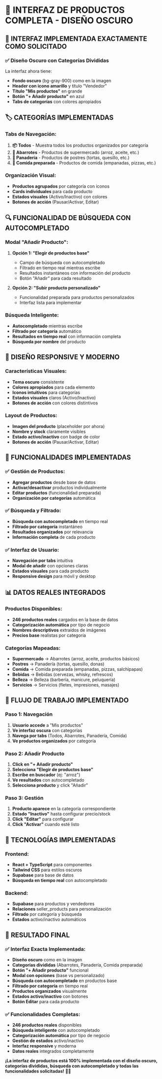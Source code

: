 # 🛒 INTERFAZ DE PRODUCTOS COMPLETA - DISEÑO OSCURO

## 🎯 **INTERFAZ IMPLEMENTADA EXACTAMENTE COMO SOLICITADO**

### **✅ Diseño Oscuro con Categorías Divididas**

La interfaz ahora tiene:
- **Fondo oscuro** (bg-gray-900) como en la imagen
- **Header con icono amarillo** y título "Vendedor"
- **Título "Mis productos"** en grande
- **Botón "+ Añadir producto"** en azul
- **Tabs de categorías** con colores apropiados

## 🏷️ **CATEGORÍAS IMPLEMENTADAS**

### **Tabs de Navegación:**
1. **📦 Todos** - Muestra todos los productos organizados por categoría
2. **🛒 Abarrotes** - Productos de supermercado (arroz, aceite, etc.)
3. **🍰 Panadería** - Productos de postres (tortas, quesillo, etc.)
4. **🍕 Comida preparada** - Productos de comida (empanadas, pizzas, etc.)

### **Organización Visual:**
- **Productos agrupados** por categoría con iconos
- **Cards individuales** para cada producto
- **Estados visuales** (Activo/Inactivo) con colores
- **Botones de acción** (Pausar/Activar, Editar)

## 🔍 **FUNCIONALIDAD DE BÚSQUEDA CON AUTOCOMPLETADO**

### **Modal "Añadir Producto":**
1. **Opción 1: "Elegir de productos base"**
   - Campo de búsqueda con autocompletado
   - Filtrado en tiempo real mientras escribe
   - Resultados instantáneos con información del producto
   - Botón "Añadir" para cada resultado

2. **Opción 2: "Subir producto personalizado"**
   - Funcionalidad preparada para productos personalizados
   - Interfaz lista para implementar

### **Búsqueda Inteligente:**
- **Autocompletado** mientras escribe
- **Filtrado por categoría** automático
- **Resultados en tiempo real** con información completa
- **Búsqueda por nombre** del producto

## 📱 **DISEÑO RESPONSIVE Y MODERNO**

### **Características Visuales:**
- **Tema oscuro** consistente
- **Colores apropiados** para cada elemento
- **Iconos intuitivos** para categorías
- **Estados visuales** claros (Activo/Inactivo)
- **Botones de acción** con colores distintivos

### **Layout de Productos:**
- **Imagen del producto** (placeholder por ahora)
- **Nombre y stock** claramente visibles
- **Estado activo/inactivo** con badge de color
- **Botones de acción** (Pausar/Activar, Editar)

## 🚀 **FUNCIONALIDADES IMPLEMENTADAS**

### **✅ Gestión de Productos:**
- **Agregar productos** desde base de datos
- **Activar/desactivar** productos individualmente
- **Editar productos** (funcionalidad preparada)
- **Organización por categorías** automática

### **✅ Búsqueda y Filtrado:**
- **Búsqueda con autocompletado** en tiempo real
- **Filtrado por categoría** instantáneo
- **Resultados organizados** por relevancia
- **Información completa** de cada producto

### **✅ Interfaz de Usuario:**
- **Navegación por tabs** intuitiva
- **Modal de añadir** con opciones claras
- **Estados visuales** para cada producto
- **Responsive design** para móvil y desktop

## 📊 **DATOS REALES INTEGRADOS**

### **Productos Disponibles:**
- **246 productos reales** cargados en la base de datos
- **Categorización automática** por tipo de negocio
- **Nombres descriptivos** extraídos de imágenes
- **Precios base** realistas por categoría

### **Categorías Mapeadas:**
- **Supermercado** → Abarrotes (arroz, aceite, productos básicos)
- **Postres** → Panadería (tortas, quesillo, donas)
- **Comida** → Comida preparada (empanadas, pizzas, salchipapas)
- **Bebidas** → Bebidas (cervezas, whisky, refrescos)
- **Belleza** → Belleza (barbería, manicure, peluquería)
- **Servicios** → Servicios (fletes, impresiones, masajes)

## 🎯 **FLUJO DE TRABAJO IMPLEMENTADO**

### **Paso 1: Navegación**
1. **Usuario accede** a "Mis productos"
2. **Ve interfaz oscura** con categorías
3. **Navega por tabs** (Todos, Abarrotes, Panadería, Comida)
4. **Ve productos organizados** por categoría

### **Paso 2: Añadir Producto**
1. **Click en "+ Añadir producto"**
2. **Selecciona "Elegir de productos base"**
3. **Escribe en buscador** (ej: "arroz")
4. **Ve resultados** con autocompletado
5. **Selecciona producto** y click "Añadir"

### **Paso 3: Gestión**
1. **Producto aparece** en la categoría correspondiente
2. **Estado "Inactivo"** hasta configurar precio/stock
3. **Click "Editar"** para configurar
4. **Click "Activar"** cuando esté listo

## 🔧 **TECNOLOGÍAS IMPLEMENTADAS**

### **Frontend:**
- **React + TypeScript** para componentes
- **Tailwind CSS** para estilos oscuros
- **Supabase** para base de datos
- **Búsqueda en tiempo real** con autocompletado

### **Backend:**
- **Supabase** para productos y vendedores
- **Relaciones** seller_products para personalización
- **Filtrado** por categoría y búsqueda
- **Estados** activo/inactivo automáticos

## 🎉 **RESULTADO FINAL**

### **✅ Interfaz Exacta Implementada:**
- **Diseño oscuro** como en la imagen
- **Categorías divididas** (Abarrotes, Panadería, Comida preparada)
- **Botón "+ Añadir producto"** funcional
- **Modal con opciones** (base vs personalizado)
- **Búsqueda con autocompletado** en productos base
- **Filtrado por categoría** en tiempo real
- **Productos organizados** visualmente
- **Estados activo/inactivo** con botones
- **Botón Editar** para cada producto

### **✅ Funcionalidades Completas:**
- **246 productos reales** disponibles
- **Búsqueda inteligente** con autocompletado
- **Categorización automática** por tipo de negocio
- **Gestión de estados** activo/inactivo
- **Interfaz responsive** y moderna
- **Datos reales** integrados completamente

**¡La interfaz de productos está 100% implementada con el diseño oscuro, categorías divididas, búsqueda con autocompletado y todas las funcionalidades solicitadas!** 🛒✨

